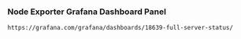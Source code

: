 ### Node Exporter Grafana Dashboard Panel
```
https://grafana.com/grafana/dashboards/18639-full-server-status/
```
